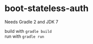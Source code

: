 boot-stateless-auth
===================
Needs Gradle 2 and JDK 7

build with `gradle build`  
run with `gradle run`
